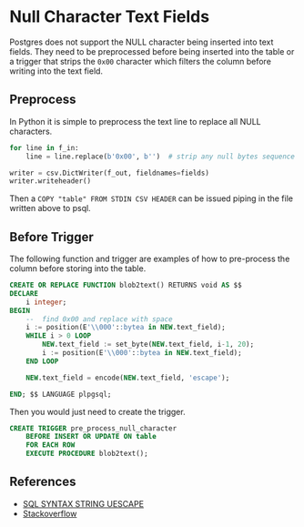# Null Character Text Fields

Postgres does not support the NULL character being inserted into text fields.  They need to be preprocessed before being inserted into the table or a trigger that strips the `0x00` character which filters the column before writing into the text field.

## Preprocess

In Python it is simple to preprocess the text line to replace all NULL characters.

```python
for line in f_in:
    line = line.replace(b'0x00', b'')  # strip any null bytes sequence in the stream file

writer = csv.DictWriter(f_out, fieldnames=fields)
writer.writeheader()
```

Then a `COPY "table" FROM STDIN CSV HEADER` can be issued piping in the file written above to psql.

## Before Trigger

The following function and trigger are examples of how to pre-process the column before storing into the table.

```sql
CREATE OR REPLACE FUNCTION blob2text() RETURNS void AS $$
DECLARE
    i integer;
BEGIN
    --  find 0x00 and replace with space    
    i := position(E'\\000'::bytea in NEW.text_field);
    WHILE i > 0 LOOP
        NEW.text_field := set_byte(NEW.text_field, i-1, 20);
        i := position(E'\\000'::bytea in NEW.text_field);
    END LOOP

    NEW.text_field = encode(NEW.text_field, 'escape');

END; $$ LANGUAGE plpgsql; 
```

Then you would just need to create the trigger.

```sql
CREATE TRIGGER pre_process_null_character
    BEFORE INSERT OR UPDATE ON table
    FOR EACH ROW
    EXECUTE PROCEDURE blob2text();
```

## References

* [SQL SYNTAX STRING UESCAPE](https://www.postgresql.org/docs/9.1/sql-syntax-lexical.html#SQL-SYNTAX-STRINGS-UESCAPE)
* [Stackoverflow](https://stackoverflow.com/questions/1347646/postgres-error-on-insert-error-invalid-byte-sequence-for-encoding-utf8-0x0)
